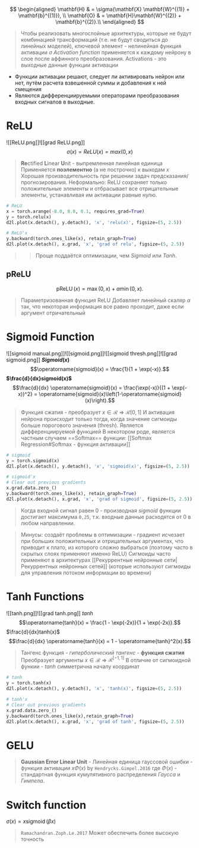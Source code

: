 
$$
\begin{aligned}
    \mathbf{H} & = \sigma(\mathbf{X} \mathbf{W}^{(1)} + \mathbf{b}^{(1)}), \\
    \mathbf{O} & = \mathbf{H}\mathbf{W}^{(2)} + \mathbf{b}^{(2)}.\\
\end{aligned}
$$
> Чтобы реализовать многослойные архитектуры, которые не будут комбинацией трансформаций (т.е. не будут сводиться до линейных моделей), ключевой элемент - нелинейная функция активации $\sigma$
> *Activation function* применяется к каждому нейрону в слое после аффинного преобразования.
> Activations - это выходные данные функции активации 

- Функции активации решают, следует ли активировать нейрон или нет, путём расчета взвешенной суммы и добавления к ней смещения
- Являются дифференциируемыми операторами преобразования входных сигналов в выходные.

# ReLU
![[ReLU.png]]![[grad ReLU.png]]
$$\sigma(x) = ReLU(x)  = max(0,x)$$
> **Re**ctified **L**inear **U**nit - выпремленная линейная единица
> Применяется **поэлементно** (а не построчно) к выходам $x$ 
> Хорошая производительность при решении задач предсказания/прогнозирования.
> Неформально: ReLU сохраняет только положительные элементы и отбрасывает все отрицательные элементы, устанавливая им активации равные нулю.

```python
# ReLU
x = torch.arange(-8.0, 8.0, 0.1, requires_grad=True)
y = torch.relu(x)
d2l.plot(x.detach(), y.detach(), 'x', 'relu(x)', figsize=(5, 2.5))
```

```python
# ReLU'x
y.backward(torch.ones_like(x), retain_graph=True)
d2l.plot(x.detach(), x.grad, 'x', 'grad of relu', figsize=(5, 2.5))
```

>> Проще поддаётся оптимизации, чем $Sigmoid$ или $Tanh$. 
>
## pReLU
$$\operatorname{pReLU}(x) = \max(0, x) + \alpha \min(0, x).$$
> Параметризованная функция ReLU
> Добавляет линейный скаляр $\alpha$ так, что некоторая информация все равно проходит, даже если аргумент отричательный

# Sigmoid Function
![[sigmoid manual.png]]![[sigmoid.png]]![[sigmoid thresh.png]]![[grad sigmoid.png]]
**$Sigmoid(x)$** $$\operatorname{sigmoid}(x) = \frac{1}{1 + \exp(-x)}.$$
**$\frac{d}{dx}sigmoid(x)$** $$\frac{d}{dx} \operatorname{sigmoid}(x) = \frac{\exp(-x)}{(1 + \exp(-x))^2} = \operatorname{sigmoid}(x)\left(1-\operatorname{sigmoid}(x)\right).$$

> Функция сжатия - преобразует $x \in \mathcal{R}$ => $\mathcal{R[0,1]}$
> И активация нейрона происходит только тогда, когда значение сигмоиды больше порогового значения (thresh).
> Является дифференциируемой функцией
> В некотором роде, является частным случаем ==Softmax== функции: [[Softmax Regression#Softmax - функция активации]]

```python
# sigmoid
y = torch.sigmoid(x)
d2l.plot(x.detach(), y.detach(), 'x', 'sigmoid(x)', figsize=(5, 2.5))

# sigmoid'x
# Clear out previous gradients
x.grad.data.zero_()
y.backward(torch.ones_like(x), retain_graph=True)
d2l.plot(x.detach(), x.grad, 'x', 'grad of sigmoid', figsize=(5, 2.5))
```

> Когда входной сигнал равен 0 - производная $sigmoid$ функции достигает максимума `0,25`, т.к. входные данные расходятся от 0 в любом направлении.

> Минусы: создаёт проблемы в оптимизации - градиент исчезает при больших положительных и отрицательных аргументах, что приводит к плато, из которого сложно выбраться (поэтому часто в скрытых слоях применяют именно ReLU)
> Сигмоиды часто применяют в архитектурах [[Рекуррентные нейронные сети|Рекуррентных нейронных сетей]] (которые используют сигмоиды для управления потоком информации во времени) 


# Tanh Functions
![[tanh.png]]![[grad tanh.png]]
$tanh$
$$\operatorname{tanh}(x) = \frac{1 - \exp(-2x)}{1 + \exp(-2x)}.$$
$\frac{d}{dx}tanh(x)$   $$\frac{d}{dx} \operatorname{tanh}(x) = 1 - \operatorname{tanh}^2(x).$$

> Тангенс функция - *гиперболический* *тангенс* - **функция сжатия**
> Преобразует аргументы $x \in \mathcal{R}$ => $\mathcal{R}^{[-1,1]}$ 
> В отличие от сигмоидной функии - $tanh$ симметрична началу координат

```python
# tanh
y = torch.tanh(x)
d2l.plot(x.detach(), y.detach(), 'x', 'tanh(x)', figsize=(5, 2.5))

# tanh'x
# Clear out previous gradients
x.grad.data.zero_()
y.backward(torch.ones_like(x),retain_graph=True)
d2l.plot(x.detach(), x.grad, 'x', 'grad of tanh', figsize=(5, 2.5))
```
# GELU
> **Gaussian Error Linear Unit** - Линейная единица гауссовой ошибки - функция активации $x \Phi(x)$ by `Hendrycks.Gimpel.2016`
> где $\Phi(x)$ - стандартная функция кумулятивного распределения *Гаусса* и *Гимпела*.

# Switch function
$\sigma(x) = x \operatorname{sigmoid}(\beta x)$
> `Ramachandran.Zoph.Le.2017`
> Может обеспечить более высокую точность